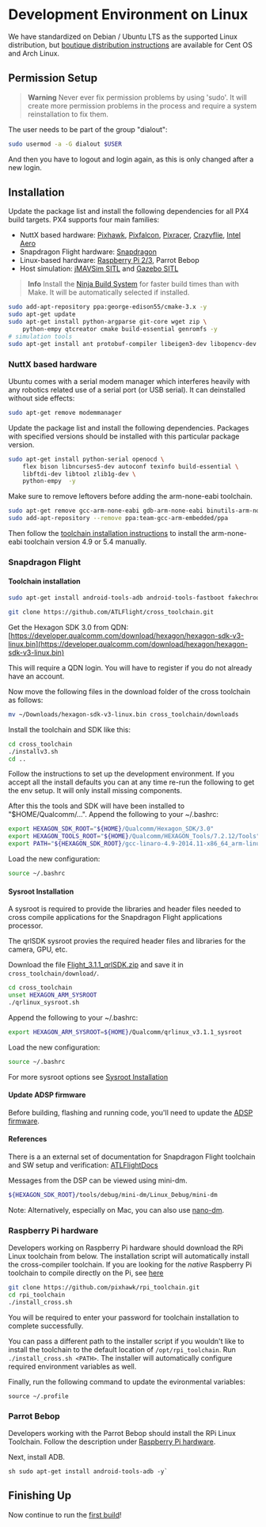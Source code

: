# Development Environment on Linux

We have standardized on Debian / Ubuntu LTS as the supported Linux distribution, but [boutique distribution instructions](../setup/dev_env_linux_boutique.md) are available for Cent OS and Arch Linux.

## Permission Setup

> **Warning** Never ever fix permission problems by using 'sudo'. It will create more permission problems in the process and require a system reinstallation to fix them.

The user needs to be part of the group "dialout":

```sh
sudo usermod -a -G dialout $USER
```

And then you have to logout and login again, as this is only changed after a new login.

## Installation

Update the package list and install the following dependencies for all PX4 build targets. PX4 supports four main families:

* NuttX based hardware: [Pixhawk](../flight_controller/pixhawk.md), [Pixfalcon](../flight_controller/pixfalcon.md),
  [Pixracer](../flight_controller/pixracer.md), [Crazyflie](../flight_controller/crazyflie2.md),
  [Intel Aero](../flight_controller/intel_aero.md)
* Snapdragon Flight hardware: [Snapdragon](../flight_controller/snapdragon_flight.md)
* Linux-based hardware: [Raspberry Pi 2/3](../flight_controller/raspberry_pi.md), Parrot Bebop
* Host simulation: [jMAVSim SITL](../simulation/sitl.md) and [Gazebo SITL](../simulation/gazebo.md)

> **Info** Install the [Ninja Build System](../setup/dev_env_linux_boutique.md#ninja-build-system) for faster build times than with Make. It will be automatically selected if installed.

```sh
sudo add-apt-repository ppa:george-edison55/cmake-3.x -y
sudo apt-get update
sudo apt-get install python-argparse git-core wget zip \
    python-empy qtcreator cmake build-essential genromfs -y
# simulation tools
sudo apt-get install ant protobuf-compiler libeigen3-dev libopencv-dev openjdk-8-jdk openjdk-8-jre clang-3.5 lldb-3.5 -y
```

### NuttX based hardware

Ubuntu comes with a serial modem manager which interferes heavily with any robotics related use of a serial port \(or USB serial\). It can deinstalled without side effects:

```sh
sudo apt-get remove modemmanager
```

Update the package list and install the following dependencies. Packages with specified versions should be installed with this particular package version.

```sh
sudo apt-get install python-serial openocd \
    flex bison libncurses5-dev autoconf texinfo build-essential \
    libftdi-dev libtool zlib1g-dev \
    python-empy  -y
```

Make sure to remove leftovers before adding the arm-none-eabi toolchain.

```sh
sudo apt-get remove gcc-arm-none-eabi gdb-arm-none-eabi binutils-arm-none-eabi gcc-arm-embedded
sudo add-apt-repository --remove ppa:team-gcc-arm-embedded/ppa
```

Then follow the [toolchain installation instructions](../setup/dev_env_linux_boutique.md#toolchain-installation) to install the arm-none-eabi toolchain version 4.9 or 5.4 manually.

### Snapdragon Flight

#### Toolchain installation

```sh
sudo apt-get install android-tools-adb android-tools-fastboot fakechroot fakeroot unzip xz-utils wget python python-empy -y
```

```sh
git clone https://github.com/ATLFlight/cross_toolchain.git
```

Get the Hexagon SDK 3.0 from QDN: [https://developer.qualcomm.com/download/hexagon/hexagon-sdk-v3-linux.bin](https://developer.qualcomm.com/download/hexagon/hexagon-sdk-v3-linux.bin)

This will require a QDN login. You will have to register if you do not already have an account.

Now move the following files in the download folder of the cross toolchain as follows:

```sh
mv ~/Downloads/hexagon-sdk-v3-linux.bin cross_toolchain/downloads
```

Install the toolchain and SDK like this:

```sh
cd cross_toolchain
./installv3.sh
cd ..
```

Follow the instructions to set up the development environment. If you accept all the install defaults you can at any time re-run the following to get the env setup. It will only install missing components.

After this the tools and SDK will have been installed to "$HOME/Qualcomm/...". Append the following to your ~/.bashrc:

```sh
export HEXAGON_SDK_ROOT="${HOME}/Qualcomm/Hexagon_SDK/3.0"
export HEXAGON_TOOLS_ROOT="${HOME}/Qualcomm/HEXAGON_Tools/7.2.12/Tools"
export PATH="${HEXAGON_SDK_ROOT}/gcc-linaro-4.9-2014.11-x86_64_arm-linux-gnueabihf_linux/bin:$PATH"
```

Load the new configuration:

```sh
source ~/.bashrc
```

#### Sysroot Installation

A sysroot is required to provide the libraries and header files needed to cross compile applications for the Snapdragon Flight applications processor.

The qrlSDK sysroot provies the required header files and libraries for the camera, GPU, etc.

Download the file [Flight\_3.1.1\_qrlSDK.zip](http://support.intrinsyc.com/attachments/download/690/Flight_3.1.1_qrlSDK.zip) and save it in `cross_toolchain/download/`.

```sh
cd cross_toolchain
unset HEXAGON_ARM_SYSROOT
./qrlinux_sysroot.sh
```

Append the following to your ~/.bashrc:

```sh
export HEXAGON_ARM_SYSROOT=${HOME}/Qualcomm/qrlinux_v3.1.1_sysroot
```

Load the new configuration:

```sh
source ~/.bashrc
```

For more sysroot options see [Sysroot Installation](https://github.com/ATLFlight/cross_toolchain/blob/sdk3/README.md#sysroot-installation)

#### Update ADSP firmware

Before building, flashing and running code, you'll need to update the [ADSP firmware](advanced-snapdragon.html#updating-the-adsp-firmware).

#### References

There is a an external set of documentation for Snapdragon Flight toolchain and SW setup and verification:
[ATLFlightDocs](https://github.com/ATLFlight/ATLFlightDocs/blob/master/README.md)

Messages from the DSP can be viewed using mini-dm.

```sh
${HEXAGON_SDK_ROOT}/tools/debug/mini-dm/Linux_Debug/mini-dm
```

Note: Alternatively, especially on Mac, you can also use [nano-dm](https://github.com/kevinmehall/nano-dm).

### Raspberry Pi hardware

Developers working on Raspberry Pi hardware should download the RPi Linux toolchain from below. The installation script will automatically install the cross-compiler toolchain. If you are looking for the _native_ Raspberry Pi toolchain to compile directly on the Pi, see [here](../flight_controller/raspberry_pi.md#native-builds-optional)

```sh
git clone https://github.com/pixhawk/rpi_toolchain.git
cd rpi_toolchain
./install_cross.sh
```

You will be required to enter your password for toolchain installation to complete successfully.

You can pass a different path to the installer script if you wouldn't like to install the toolchain to the default location of `/opt/rpi_toolchain`. Run `./install_cross.sh <PATH>`. The installer will automatically configure required environment variables as well.

Finally, run the following command to update the evironmental variables:
```
source ~/.profile
```

### Parrot Bebop

Developers working with the Parrot Bebop should install the RPi Linux Toolchain. Follow the
description under [Raspberry Pi hardware](raspberry-pi-hardware).

Next, install ADB.

``sh
sudo apt-get install android-tools-adb -y` ``

## Finishing Up

Now continue to run the [first build](../setup/building_px4.md)!

